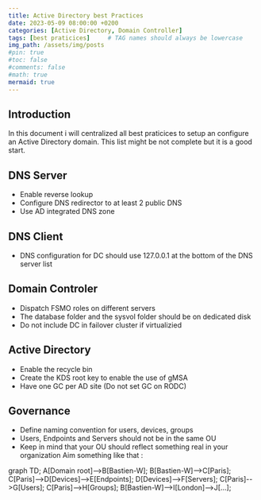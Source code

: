 ```yaml
---
title: Active Directory best Practices
date: 2023-05-09 08:00:00 +0200
categories: [Active Directory, Domain Controller]
tags: [best praticices]     # TAG names should always be lowercase
img_path: /assets/img/posts
#pin: true
#toc: false
#comments: false
#math: true
mermaid: true
---
```


## Introduction
In this document i will centralized all best praticices to setup an configure an Active Directory domain.
This list might be not complete but it is a good start.

## DNS Server
* Enable reverse lookup
* Configure DNS redirector to at least 2 public DNS
* Use AD integrated DNS zone

## DNS Client
* DNS configuration for DC should use 127.0.0.1 at the bottom of the DNS server list

## Domain Controler
* Dispatch FSMO roles on different servers
* The database folder and the sysvol folder should be on dedicated disk
* Do not include DC in failover cluster if virtualizied

## Active Directory
* Enable the recycle bin
* Create the KDS root key to enable the use of gMSA
* Have one GC per AD site (Do not set GC on RODC)

## Governance
* Define naming convention for users, devices, groups
* Users, Endpoints and Servers should not be in the same OU
* Keep in mind that your OU should reflect something real in your organization
Aim something like that :
   
<div class="mermaid">
graph TD;
    A[Domain root]-->B[Bastien-W];
    B[Bastien-W]-->C[Paris];
    C[Paris]-->D[Devices]-->E[Endpoints];
    D[Devices]-->F[Servers];
    C[Paris]-->G[Users];
    C[Paris]-->H[Groups];
    B[Bastien-W]-->I[London]-->J[...];
</div>